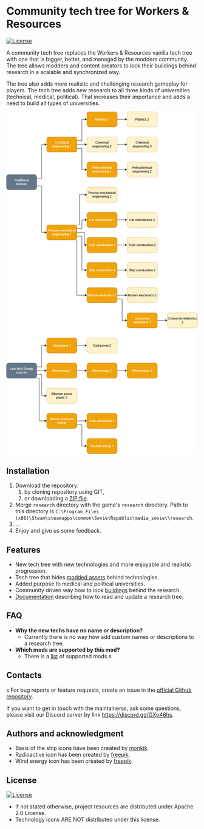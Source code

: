 # Community tech tree for Workers & Resources

[![License](https://img.shields.io/badge/License-Apache%202.0-blue.svg)](https://opensource.org/licenses/Apache-2.0)

A community tech tree replaces the Workers & Resources vanilla tech tree
with one that is bigger, better, and managed by the modders community.
The tree allows modders and content creators to lock their buildings
behind research in a scalable and synchronized way.

The tree also adds more realistic and challenging research gameplay for
players. The tech tree adds new research to all three kinds of universities
(technical, medical, political). That increases their importance and adds a
need to build all types of universities.

![Community tech tree flowchart][1]

## Installation

1. Download the repository:
   1. by cloning repository using GIT,
   2. or downloading a [ZIP file][3].
2. Merge `research` directory with the game's `research` directory.
   Path to this directory is
   `C:\Program Files (x86)\Steam\steamapps\common\SovietRepublic\media_soviet\research`.
3. ...
4. Enjoy and give us some feedback.

## Features

* New tech tree with new technologies and more enjoyable and
  realistic progression.
* Tech tree that hides [modded assets][7] behind technologies.
* Added purpose to medical and political universities.
* Community driven way how to lock [buildings][7] behind the research.
* [Documentation][4] describing how to read and update a research tree.

## FAQ

* **Why the new techs have no name or description?**
   * Currently there is no way how add custom names or descriptions to
     a research tree.
* **Which mods are supported by this mod?**
   * There is a [list][7] of supported mods.s

## Contacts
s
For bug reports or feature requests, create an issue in the
[official Github repository][2].

If you want to get in touch with the maintainerss, ask some questions,
please visit our Discord server by link https://discord.gg/GXp46hs.

## Authors and acknowledgment

* Basis of the ship icons have been created by [monkik][5].
* Radioactive icon has been created by [freepik][6].
* Wind energy icon has been created by [freepik][6].

## License

[![License](https://img.shields.io/badge/License-Apache%202.0-blue.svg)](https://opensource.org/licenses/Apache-2.0)

* If not stated otherwise, project resources are distributed under Apache 2.0 License.
* Technology icons ARE NOT distributed under this license.

[1]: resources/techtree.png
[2]: https://github.com/cit1zen/workers-and-resources-community-tech-tree
[3]: https://github.com/cit1zen/workers-and-resources-community-tech-tree/archive/master.zip
[4]: docs/research.md
[5]: https://www.flaticon.com/authors/monkik
[6]: https://www.flaticon.com/authors/freepik
[7]: docs/supported_mods.md
